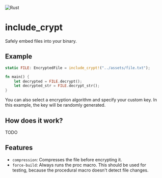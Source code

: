 ![Rust](https://github.com/not-matthias/include_crypt/workflows/Rust/badge.svg)

# include_crypt
Safely embed files into your binary.

## Example

```rust
static FILE: EncryptedFile = include_crypt!("../assets/file.txt");

fn main() {
    let decrypted = FILE.decrypt();
    let decrypted_str = FILE.decrypt_str();
}
```

You can also select a encryption algorithm and specify your custom key. In this example, the key will be randomly generated.

## How does it work? 

TODO

## Features

- `compression`: Compresses the file before encrypting it.
- `force-build`: Always runs the proc macro. This should be used for testing, because the procedural macro doesn't detect file changes.
